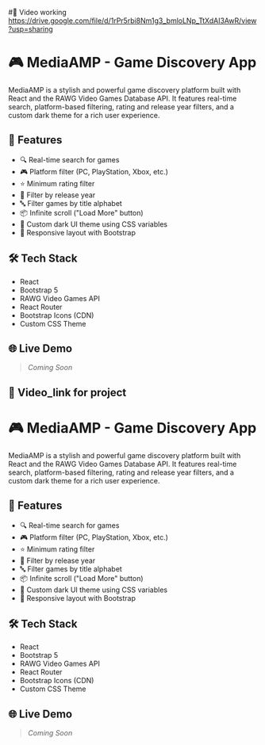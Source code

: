 #📸 Video working
https://drive.google.com/file/d/1rPr5rbi8Nm1g3_bmloLNp_TtXdAI3AwR/view?usp=sharing

# 🎮 MediaAMP - Game Discovery App

MediaAMP is a stylish and powerful game discovery platform built with React and the RAWG Video Games Database API. It features real-time search, platform-based filtering, rating and release year filters, and a custom dark theme for a rich user experience.

## 🚀 Features

- 🔍 Real-time search for games
- 🎮 Platform filter (PC, PlayStation, Xbox, etc.)
- ⭐ Minimum rating filter
- 📅 Filter by release year
- 🔤 Filter games by title alphabet
- 📦 Infinite scroll ("Load More" button)
- 🎨 Custom dark UI theme using CSS variables
- 🧭 Responsive layout with Bootstrap

## 🛠️ Tech Stack

- React
- Bootstrap 5
- RAWG Video Games API
- React Router
- Bootstrap Icons (CDN)
- Custom CSS Theme

## 🌐 Live Demo

> _Coming Soon_

## 📸 Video_link for project
# 🎮 MediaAMP - Game Discovery App

MediaAMP is a stylish and powerful game discovery platform built with React and the RAWG Video Games Database API. It features real-time search, platform-based filtering, rating and release year filters, and a custom dark theme for a rich user experience.

## 🚀 Features

- 🔍 Real-time search for games
- 🎮 Platform filter (PC, PlayStation, Xbox, etc.)
- ⭐ Minimum rating filter
- 📅 Filter by release year
- 🔤 Filter games by title alphabet
- 📦 Infinite scroll ("Load More" button)
- 🎨 Custom dark UI theme using CSS variables
- 🧭 Responsive layout with Bootstrap

## 🛠️ Tech Stack

- React
- Bootstrap 5
- RAWG Video Games API
- React Router
- Bootstrap Icons (CDN)
- Custom CSS Theme

## 🌐 Live Demo

> _Coming Soon_



